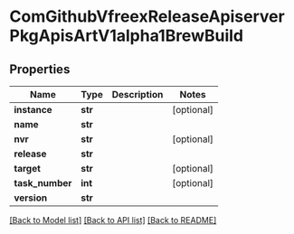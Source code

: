 # ComGithubVfreexReleaseApiserverPkgApisArtV1alpha1BrewBuild

## Properties
Name | Type | Description | Notes
------------ | ------------- | ------------- | -------------
**instance** | **str** |  | [optional] 
**name** | **str** |  | 
**nvr** | **str** |  | [optional] 
**release** | **str** |  | 
**target** | **str** |  | [optional] 
**task_number** | **int** |  | [optional] 
**version** | **str** |  | 

[[Back to Model list]](../README.md#documentation-for-models) [[Back to API list]](../README.md#documentation-for-api-endpoints) [[Back to README]](../README.md)


